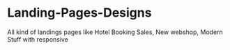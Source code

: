 # Landing-Pages-Designs
All kind of landings pages like Hotel Booking Sales, New webshop, Modern Stuff with responsive 
